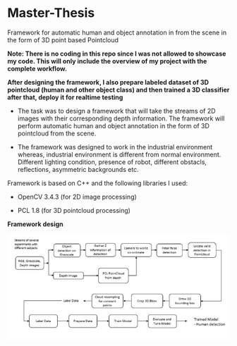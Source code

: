 # Master-Thesis
Framework for automatic human and object annotation in from the scene in the form of 3D point based Pointcloud

**Note: There is no coding in this repo since I was not allowed to showcase my code. This will only include the overview of my project with the complete workflow.** 
      
 **After designing the framework, I also prepare labeled dataset of 3D pointcloud (human and other object class) and then trained a 3D classifier after that, deploy it for realtime testing** 
 
- The task was to design a framework that will take the streams of 2D images with their corresponding depth information. The framework will perform automatic human and object annotation in the form of 3D pointcloud from the scene. 

- The framework was designed to work in the industrial environment whereas, industrial environment is different from normal environment. Different lighting condition, presence of robot, different obstacls, reflections, asymmetric backgrounds etc.

Framework is based on C++ and the following libraries I used:

- OpenCV 3.4.3 (for 2D image processing)

- PCL 1.8 (for 3D pointcloud processing)

**Framework design**

![](Images/workflow.JPG)
